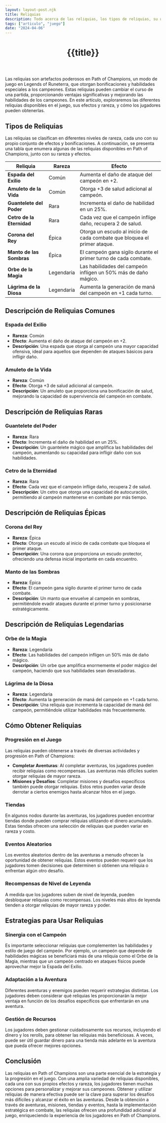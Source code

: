 ```yaml
---
layout: layout-post.njk
title: Reliquias
description: Todo acerca de las reliquias, los tipos de reliquias, su utilidad, y estrategias.
tags: ["articulo", "juego"]
date: "2024-04-06"
---
```

# <p style="text-align: center;">**{{title}}**</p>

</br>

Las reliquias son artefactos poderosos en Path of Champions, un modo de juego en Legends of Runeterra, que otorgan bonificaciones y habilidades especiales a los campeones. Estas reliquias pueden cambiar el curso de una partida, proporcionando ventajas significativas y mejorando las habilidades de los campeones. En este artículo, exploraremos las diferentes reliquias disponibles en el juego, sus efectos y rareza, y cómo los jugadores pueden obtenerlas.

## Tipos de Reliquias

Las reliquias se clasifican en diferentes niveles de rareza, cada uno con su propio conjunto de efectos y bonificaciones. A continuación, se presenta una tabla que enumera algunas de las reliquias disponibles en Path of Champions, junto con su rareza y efectos.

| Reliquia                  | Rareza      | Efecto                                                                  |
|---------------------------|-------------|-------------------------------------------------------------------------|
| **Espada del Exilio**     | Común       | Aumenta el daño de ataque del campeón en +2.                            |
| **Amuleto de la Vida**    | Común       | Otorga +3 de salud adicional al campeón.                                |
| **Guantelete del Poder**  | Rara        | Incrementa el daño de habilidad en un 25%.                              |
| **Cetro de la Eternidad** | Rara        | Cada vez que el campeón inflige daño, recupera 2 de salud.              |
| **Corona del Rey**        | Épica       | Otorga un escudo al inicio de cada combate que bloquea el primer ataque.|
| **Manto de las Sombras**  | Épica       | El campeón gana sigilo durante el primer turno de cada combate.         |
| **Orbe de la Magia**      | Legendaria  | Las habilidades del campeón infligen un 50% más de daño mágico.         |
| **Lágrima de la Diosa**   | Legendaria  | Aumenta la generación de maná del campeón en +1 cada turno.             |

## Descripción de Reliquias Comunes

### Espada del Exilio

- **Rareza**: Común
- **Efecto**: Aumenta el daño de ataque del campeón en +2.
- **Descripción**: Una espada que otorga al campeón una mayor capacidad ofensiva, ideal para aquellos que dependen de ataques básicos para infligir daño.

### Amuleto de la Vida

- **Rareza**: Común
- **Efecto**: Otorga +3 de salud adicional al campeón.
- **Descripción**: Un amuleto que proporciona una bonificación de salud, mejorando la capacidad de supervivencia del campeón en combate.

## Descripción de Reliquias Raras

### Guantelete del Poder

- **Rareza**: Rara
- **Efecto**: Incrementa el daño de habilidad en un 25%.
- **Descripción**: Un guantelete mágico que amplifica las habilidades del campeón, aumentando su capacidad para infligir daño con sus habilidades.

### Cetro de la Eternidad

- **Rareza**: Rara
- **Efecto**: Cada vez que el campeón inflige daño, recupera 2 de salud.
- **Descripción**: Un cetro que otorga una capacidad de autocuración, permitiendo al campeón mantenerse en combate por más tiempo.

## Descripción de Reliquias Épicas

### Corona del Rey

- **Rareza**: Épica
- **Efecto**: Otorga un escudo al inicio de cada combate que bloquea el primer ataque.
- **Descripción**: Una corona que proporciona un escudo protector, ofreciendo una defensa inicial importante en cada encuentro.

### Manto de las Sombras

- **Rareza**: Épica
- **Efecto**: El campeón gana sigilo durante el primer turno de cada combate.
- **Descripción**: Un manto que envuelve al campeón en sombras, permitiéndole evadir ataques durante el primer turno y posicionarse estratégicamente.

## Descripción de Reliquias Legendarias

### Orbe de la Magia

- **Rareza**: Legendaria
- **Efecto**: Las habilidades del campeón infligen un 50% más de daño mágico.
- **Descripción**: Un orbe que amplifica enormemente el poder mágico del campeón, haciendo que sus habilidades sean devastadoras.

### Lágrima de la Diosa

- **Rareza**: Legendaria
- **Efecto**: Aumenta la generación de maná del campeón en +1 cada turno.
- **Descripción**: Una reliquia que incrementa la capacidad de maná del campeón, permitiéndole utilizar habilidades más frecuentemente.

## Cómo Obtener Reliquias

### Progresión en el Juego

Las reliquias pueden obtenerse a través de diversas actividades y progresión en Path of Champions:

- **Completar Aventuras**: Al completar aventuras, los jugadores pueden recibir reliquias como recompensas. Las aventuras más difíciles suelen otorgar reliquias de mayor rareza.
- **Misiones y Desafíos**: Completar misiones y desafíos específicos también puede otorgar reliquias. Estos retos pueden variar desde derrotar a ciertos enemigos hasta alcanzar hitos en el juego.

### Tiendas

En algunos nodos durante las aventuras, los jugadores pueden encontrar tiendas donde pueden comprar reliquias utilizando el dinero acumulado. Estas tiendas ofrecen una selección de reliquias que pueden variar en rareza y costo.

### Eventos Aleatorios

Los eventos aleatorios dentro de las aventuras a menudo ofrecen la oportunidad de obtener reliquias. Estos eventos pueden requerir que los jugadores tomen decisiones que determinen si obtienen una reliquia o enfrentan algún otro desafío.

### Recompensas de Nivel de Leyenda

A medida que los jugadores suben de nivel de leyenda, pueden desbloquear reliquias como recompensas. Los niveles más altos de leyenda tienden a otorgar reliquias de mayor rareza y poder.

## Estrategias para Usar Reliquias

### Sinergia con el Campeón

Es importante seleccionar reliquias que complementen las habilidades y estilo de juego del campeón. Por ejemplo, un campeón que depende de habilidades mágicas se beneficiará más de una reliquia como el Orbe de la Magia, mientras que un campeón centrado en ataques físicos puede aprovechar mejor la Espada del Exilio.

### Adaptación a la Aventura

Diferentes aventuras y enemigos pueden requerir estrategias distintas. Los jugadores deben considerar qué reliquias les proporcionarán la mejor ventaja en función de los desafíos específicos que enfrentarán en una aventura.

### Gestión de Recursos

Los jugadores deben gestionar cuidadosamente sus recursos, incluyendo el dinero y los rerolls, para obtener las reliquias más beneficiosas. A veces, puede ser útil guardar dinero para una tienda más adelante en la aventura que pueda ofrecer mejores opciones.

## Conclusión

Las reliquias en Path of Champions son una parte esencial de la estrategia y la progresión en el juego. Con una amplia variedad de reliquias disponibles, cada una con sus propios efectos y rareza, los jugadores tienen muchas opciones para personalizar y mejorar sus campeones. Obtener y utilizar reliquias de manera efectiva puede ser la clave para superar los desafíos más difíciles y alcanzar el éxito en las aventuras. Desde la obtención a través de aventuras, misiones, tiendas y eventos, hasta la implementación estratégica en combate, las reliquias ofrecen una profundidad adicional al juego, enriqueciendo la experiencia de los jugadores en Path of Champions.